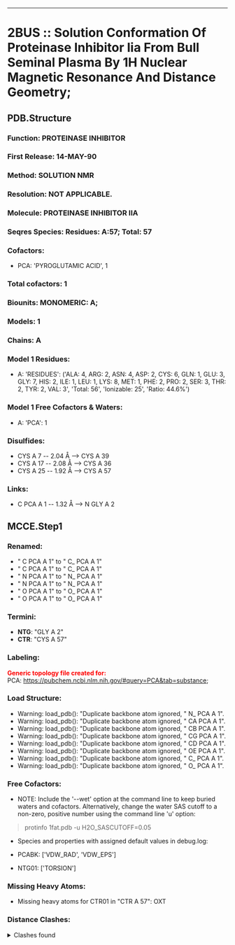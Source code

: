 ---
# 2BUS :: Solution Conformation Of Proteinase Inhibitor Iia From Bull Seminal Plasma By 1H Nuclear Magnetic Resonance And Distance Geometry;
## PDB.Structure
### Function: PROTEINASE INHIBITOR
### First Release: 14-MAY-90
### Method: SOLUTION NMR
### Resolution: NOT APPLICABLE.
### Molecule: PROTEINASE INHIBITOR IIA
### Seqres Species: Residues: A:57; Total: 57
### Cofactors:
  - PCA:
 'PYROGLUTAMIC ACID', 1

### Total cofactors: 1
### Biounits: MONOMERIC: A;
### Models: 1
### Chains: A
### Model 1 Residues:
  - A:
 'RESIDUES': ('ALA: 4, ARG: 2, ASN: 4, ASP: 2, CYS: 6, GLN: 1, GLU: 3, GLY: 7, HIS: 2, ILE: 1, LEU: 1, LYS: 8, MET: 1, PHE: 2, PRO: 2, SER: 3, THR: 2, TYR: 2, VAL: 3', 'Total: 56', 'Ionizable: 25',
              'Ratio: 44.6%')

### Model 1 Free Cofactors & Waters:
  - A:
 'PCA': 1

### Disulfides:
  - CYS A  7 -- 2.04 Å --> CYS A  39
  - CYS A  17 -- 2.08 Å --> CYS A  36
  - CYS A  25 -- 1.92 Å --> CYS A  57

### Links:
  - C  PCA A  1 -- 1.32 Å --> N  GLY A  2

## MCCE.Step1
### Renamed:
  - " C   PCA A   1" to " C_  PCA A   1"
  - " C   PCA A   1" to " C_  PCA A   1"
  - " N   PCA A   1" to " N_  PCA A   1"
  - " N   PCA A   1" to " N_  PCA A   1"
  - " O   PCA A   1" to " O_  PCA A   1"
  - " O   PCA A   1" to " O_  PCA A   1"

### Termini:
 - <strong>NTG</strong>: "GLY A   2"
 - <strong>CTR</strong>: "CYS A  57"

### Labeling:
<strong><font color='red'>Generic topology file created for:</font></strong>  
PCA: https://pubchem.ncbi.nlm.nih.gov/#query=PCA&tab=substance; 

### Load Structure:
  -    Warning: load_pdb(): "Duplicate backbone atom ignored, " N_  PCA A   1".
  -    Warning: load_pdb(): "Duplicate backbone atom ignored, " CA  PCA A   1".
  -    Warning: load_pdb(): "Duplicate backbone atom ignored, " CB  PCA A   1".
  -    Warning: load_pdb(): "Duplicate backbone atom ignored, " CG  PCA A   1".
  -    Warning: load_pdb(): "Duplicate backbone atom ignored, " CD  PCA A   1".
  -    Warning: load_pdb(): "Duplicate backbone atom ignored, " OE  PCA A   1".
  -    Warning: load_pdb(): "Duplicate backbone atom ignored, " C_  PCA A   1".
  -    Warning: load_pdb(): "Duplicate backbone atom ignored, " O_  PCA A   1".

### Free Cofactors:
  - NOTE: Include the '--wet' option at the command line to keep buried waters and cofactors. Alternatively, change the water SAS cutoff to a non-zero, positive number using the command line 'u' option:
  > protinfo 1fat.pdb -u H2O_SASCUTOFF=0.05
  - Species and properties with assigned default values in debug.log:

  - PCABK: ['VDW_RAD', 'VDW_EPS']

  - NTG01: ['TORSION']


### Missing Heavy Atoms:
  -    Missing heavy atoms for CTR01 in "CTR A  57":   OXT

### Distance Clashes:
<details><summary>Clashes found</summary>

- d= 1.32: " C_  PCA A   1" to " N   NTG A   2"
- d= 1.92: " SG  CYS A  25" to " SG  CYS A  57"

</details>

